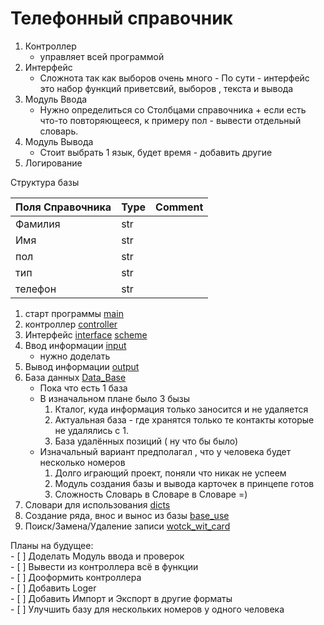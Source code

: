 # Телефонный справочник

1. Контроллер
    * управляет всей программой
2. Интерфейс
    * Сложнота так как выборов очень много - По сути - интерфейс это набор функций приветсвий, выборов , текста и вывода 
3. Модуль Ввода
    * Нужно определиться со Столбцами справочника + если есть что-то повторяющееся, к примеру пол - вывести отдельный словарь.
4. Модуль Вывода
    * Стоит выбрать 1 язык, будет время - добавить другие
5. Логирование

Структура базы

|Поля Справочника | Type | Comment |
| ----- | ----- | ----- |
|Фамилия | str| |
|Имя | str | |
|пол | str | |
|тип| str ||
|телефон| str|

1. старт программы [main](main.py)
2. контроллер [controller](controller.py)
3. Интерфейс [interface](interface.py) [scheme](interface_scheme.drawio)
4. Ввод информации [input](input_name.py)
    * нужно доделать
5. Вывод информации [output](data_output.py)
6. База данных [Data_Base](phone_numbers.json)
    * Пока что есть 1 база
    * В изначальном плане было 3 бызы
        1. Кталог, куда информация только заносится и не удаляется
        2. Актуальная база - где хранятся только те контакты которые не удалялись с 1.
        3. База удалённых позиций ( ну что бы было)
    * Изначальный вариант предполагал , что у человека будет несколько номеров
        1. Долго играющий проект, поняли что никак не успеем
        2. Модуль создания базы и вывода карточек в принцепе готов
        3. Сложность Словарь в Словаре в Словаре =)
7. Словари для использования [dicts](dict/dictionarys.py)
8. Создание ряда, внос и вынос из базы [base_use](worck_with_base)
9. Поиск/Замена/Удаление записи [wotck_wit_card](Look_up_delete_add)

Планы на будущее:  
    - [ ] Доделать Модуль ввода и проверок  
    - [ ] Вывести из контроллера всё в функции  
    - [ ] Дооформить контроллера  
    - [ ] Добавить Loger   
    - [ ] Добавить Импорт и Экспорт в другие форматы  
    - [ ] Улучшить базу для нескольких номеров у одного человека  
